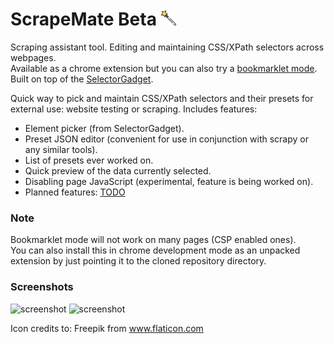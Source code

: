 # ScrapeMate Beta ![GitHub Logo](/icons/24.png) 
Scraping assistant tool. Editing and maintaining CSS/XPath selectors across webpages.  
Available as a chrome extension but you can also try a [bookmarklet mode](https://rawgit.com/Unknowny/ScrapeMate/master/index.html).  
Built on top of the [SelectorGadget](https://github.com/cantino/selectorgadget).  

Quick way to pick and maintain CSS/XPath selectors and their presets for external use: website testing or scraping. Includes features:
* Element picker (from SelectorGadget).
* Preset JSON editor (convenient for use in conjunction with scrapy or any similar tools).
* List of presets ever worked on.
* Quick preview of the data currently selected.
* Disabling page JavaScript (experimental, feature is being worked on).
* Planned features: [TODO](/TODO)

### Note
Bookmarklet mode will not work on many pages (CSP enabled ones).  
You can also install this in chrome development mode as an unpacked extension by just pointing it to the cloned repository directory.

### Screenshots
![screenshot](https://lh3.googleusercontent.com/t9ikegsrt7f909R51_3J2i3RQ-BOGGHytn9DZGVUGUv07IUTaIVb-DJHyR0gpO58tfKzNpaBEg=w640-h400-e365)
![screenshot](https://lh3.googleusercontent.com/blC1hopTdBtXe1Em-lsZN6RNXxFMRHiP7mfb-iKLOx7blAIyxQZl5YvT_1pWB0Qw-m40sMN_hQ=w640-h400-e365)

Icon credits to: Freepik from www.flaticon.com
